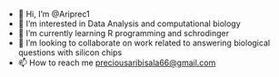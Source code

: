 - 👋 Hi, I’m @Ariprec1
- 👀 I’m interested in Data Analysis and computational biology 
- 🌱 I’m currently learning R programming and schrodinger 
- 💞️ I’m looking to collaborate on work related to answering biological questions with silicon chips
- 📫 How to reach me preciousaribisala66@gmail.com

<!---
Ariprec1/Ariprec1 is a ✨ special ✨ repository because its `README.md` (this file) appears on your GitHub profile.
You can click the Preview link to take a look at your changes.
--->
